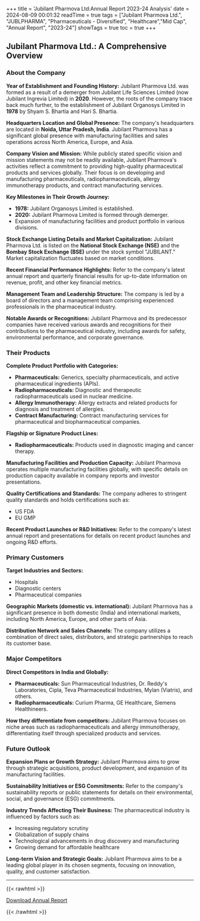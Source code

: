 +++
title = 'Jubilant Pharmova Ltd:Annual Report 2023-24 Analysis'
date = 2024-08-09 00:01:32
readTime = true
tags = ["Jubilant Pharmova Ltd.", "JUBLPHARMA", "Pharmaceuticals - Diversified", "Healthcare","Mid Cap", "Annual Report", "2023-24"]
showTags = true
toc = true
+++

## Jubilant Pharmova Ltd.: A Comprehensive Overview

### About the Company

**Year of Establishment and Founding History:** Jubilant Pharmova Ltd. was formed as a result of a demerger from Jubilant Life Sciences Limited (now Jubilant Ingrevia Limited) in **2020**. However, the roots of the company trace back much further, to the establishment of Jubilant Organosys Limited in **1978** by Shyam S. Bhartia and Hari S. Bhartia.

**Headquarters Location and Global Presence:** The company's headquarters are located in **Noida, Uttar Pradesh, India**. Jubilant Pharmova has a significant global presence with manufacturing facilities and sales operations across North America, Europe, and Asia.

**Company Vision and Mission:** While publicly stated specific vision and mission statements may not be readily available, Jubilant Pharmova's activities reflect a commitment to providing high-quality pharmaceutical products and services globally. Their focus is on developing and manufacturing pharmaceuticals, radiopharmaceuticals, allergy immunotherapy products, and contract manufacturing services.

**Key Milestones in Their Growth Journey:**

*   **1978:** Jubilant Organosys Limited is established.
*   **2020:** Jubilant Pharmova Limited is formed through demerger.
*   Expansion of manufacturing facilities and product portfolio in various divisions.

**Stock Exchange Listing Details and Market Capitalization:** Jubilant Pharmova Ltd. is listed on the **National Stock Exchange (NSE)** and the **Bombay Stock Exchange (BSE)** under the stock symbol "JUBILANT." Market capitalization fluctuates based on market conditions.

**Recent Financial Performance Highlights:** Refer to the company's latest annual report and quarterly financial results for up-to-date information on revenue, profit, and other key financial metrics.

**Management Team and Leadership Structure:** The company is led by a board of directors and a management team comprising experienced professionals in the pharmaceutical industry.

**Notable Awards or Recognitions:** Jubilant Pharmova and its predecessor companies have received various awards and recognitions for their contributions to the pharmaceutical industry, including awards for safety, environmental performance, and corporate governance.

### Their Products

**Complete Product Portfolio with Categories:**

*   **Pharmaceuticals:** Generics, specialty pharmaceuticals, and active pharmaceutical ingredients (APIs).
*   **Radiopharmaceuticals:** Diagnostic and therapeutic radiopharmaceuticals used in nuclear medicine.
*   **Allergy Immunotherapy:** Allergy extracts and related products for diagnosis and treatment of allergies.
*   **Contract Manufacturing:** Contract manufacturing services for pharmaceutical and biopharmaceutical companies.

**Flagship or Signature Product Lines:**

*   **Radiopharmaceuticals:** Products used in diagnostic imaging and cancer therapy.

**Manufacturing Facilities and Production Capacity:** Jubilant Pharmova operates multiple manufacturing facilities globally, with specific details on production capacity available in company reports and investor presentations.

**Quality Certifications and Standards:** The company adheres to stringent quality standards and holds certifications such as:

*   US FDA
*   EU GMP

**Recent Product Launches or R&D Initiatives:** Refer to the company's latest annual report and presentations for details on recent product launches and ongoing R&D efforts.

### Primary Customers

**Target Industries and Sectors:**

*   Hospitals
*   Diagnostic centers
*   Pharmaceutical companies

**Geographic Markets (domestic vs. international):** Jubilant Pharmova has a significant presence in both domestic (India) and international markets, including North America, Europe, and other parts of Asia.

**Distribution Network and Sales Channels:** The company utilizes a combination of direct sales, distributors, and strategic partnerships to reach its customer base.

### Major Competitors

**Direct Competitors in India and Globally:**

*   **Pharmaceuticals:** Sun Pharmaceutical Industries, Dr. Reddy's Laboratories, Cipla, Teva Pharmaceutical Industries, Mylan (Viatris), and others.
*   **Radiopharmaceuticals:** Curium Pharma, GE Healthcare, Siemens Healthineers.

**How they differentiate from competitors:** Jubilant Pharmova focuses on niche areas such as radiopharmaceuticals and allergy immunotherapy, differentiating itself through specialized products and services.

### Future Outlook

**Expansion Plans or Growth Strategy:** Jubilant Pharmova aims to grow through strategic acquisitions, product development, and expansion of its manufacturing facilities.

**Sustainability Initiatives or ESG Commitments:** Refer to the company's sustainability reports or public statements for details on their environmental, social, and governance (ESG) commitments.

**Industry Trends Affecting Their Business:** The pharmaceutical industry is influenced by factors such as:

*   Increasing regulatory scrutiny
*   Globalization of supply chains
*   Technological advancements in drug discovery and manufacturing
*   Growing demand for affordable healthcare

**Long-term Vision and Strategic Goals:** Jubilant Pharmova aims to be a leading global player in its chosen segments, focusing on innovation, quality, and customer satisfaction.

---


{{< rawhtml >}}

<div class="button-container">    
    <a href="https://www.bseindia.com/stockinfo/AnnPdfOpen.aspx?Pname=17acce2d-361c-4ca3-bdad-ef45d680aa62.pdf" target="_blank" class="report-button">
      <i class="fas fa-file-pdf"></i> Download Annual Report
    </a>
</div>
    
{{< /rawhtml >}}
